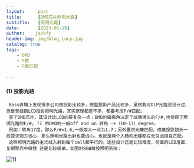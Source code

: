 ```yaml
---
layout:     post
title:      [DMD芯片照明光路]
subtitle:   [照明光路]
date:       [2023-06-19]
author:    jackfy
header-img: img/blog_Lucy.jpg
catalog: true
tags:
    - DMD
    - F数
    - F数匹配
    
---
```

#### (1) 投影光路

     Boss直聘上发现很多公司做投影比较多，微型投影产品比较多，虽然我对DLP光路没设计过，但是曾经搞LCD投影照明光路，其实原理都差不多，都要考虑F/#匹配。
     查了DMD芯片，其设计比LCD的要复杂一点；DMD的偏振角决定了成像镜头的F/#,也觉得了照明光路的F/#; TI 的DMD的一般off and on 转角 -+（10-17）degree。
     例如：转角17度，那么F/#=1.6,一般取大一点为1.7；另外要求光瞳匹配，成像投影镜头一般要求物方远心，那么照明光路出射也要远心，也就是两个入桶和出瞳都在无穷远相互匹配。
     这样照明光路的主光线入射到每个cell都平行的。这些设计还是比较难度，前面的LED准直，复眼聚光中继镜 还是比较简单。如图时RGB微投照明系统： 

![11](https://github.com/Opticscloudend/opticscloudend.github.io/assets/131378528/e1541112-f2dc-4d25-9cb4-574afbb8f02d)




     

